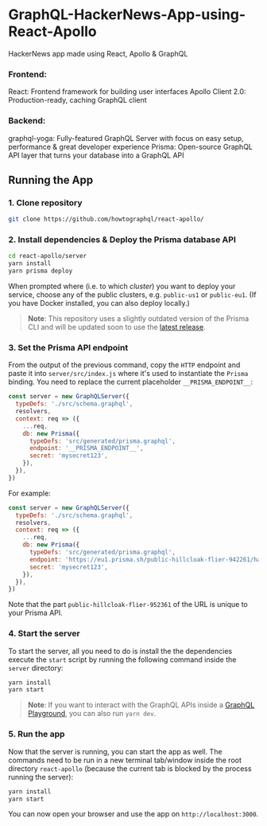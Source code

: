 # GraphQL-HackerNews-App-using-React-Apollo

HackerNews app made using React, Apollo & GraphQL

### Frontend:
React: Frontend framework for building user interfaces
Apollo Client 2.0: Production-ready, caching GraphQL client

### Backend:
graphql-yoga: Fully-featured GraphQL Server with focus on easy setup, performance & great developer experience
Prisma: Open-source GraphQL API layer that turns your database into a GraphQL API

## Running the App

### 1. Clone repository

```sh
git clone https://github.com/howtographql/react-apollo/
```

### 2. Install dependencies & Deploy the Prisma database API

```sh
cd react-apollo/server
yarn install
yarn prisma deploy
```

When prompted where (i.e. to which _cluster_) you want to deploy your service, choose any of the public clusters, e.g. `public-us1` or `public-eu1`. (If you have Docker installed, you can also deploy locally.)

> **Note**: This repository uses a slightly outdated version of the Prisma CLI and will be updated soon to use the [latest release](https://www.prisma.io/docs/reference/upgrade-guides/upgrading-prisma/upgrade-to-1.7-iquaecuj6b).

### 3. Set the Prisma API endpoint

From the output of the previous command, copy the `HTTP` endpoint and paste it into `server/src/index.js` where it's used to instantiate the `Prisma` binding. You need to replace the current placeholder `__PRISMA_ENDPOINT__`:

```js
const server = new GraphQLServer({
  typeDefs: './src/schema.graphql',
  resolvers,
  context: req => ({
    ...req,
    db: new Prisma({
      typeDefs: 'src/generated/prisma.graphql',
      endpoint: '__PRISMA_ENDPOINT__',
      secret: 'mysecret123',
    }),
  }),
})
```

For example:

```js
const server = new GraphQLServer({
  typeDefs: './src/schema.graphql',
  resolvers,
  context: req => ({
    ...req,
    db: new Prisma({
      typeDefs: 'src/generated/prisma.graphql',
      endpoint: 'https://eu1.prisma.sh/public-hillcloak-flier-942261/hackernews-graphql-js/dev',
      secret: 'mysecret123',
    }),
  }),
})
```

Note that the part `public-hillcloak-flier-952361` of the URL is unique to your Prisma API.

### 4. Start the server

To start the server, all you need to do is install the the dependencies execute the `start` script by running the following command inside the `server` directory:

```sh
yarn install
yarn start
```

> **Note**: If you want to interact with the GraphQL APIs inside a [GraphQL Playground](https://github.com/graphcool/graphql-playground), you can also run `yarn dev`.

### 5. Run the app

Now that the server is running, you can start the app as well. The commands need to be run in a new terminal tab/window inside the root directory `react-apollo` (because the current tab is blocked by the process running the server):

```sh
yarn install
yarn start
```

You can now open your browser and use the app on `http://localhost:3000`.

